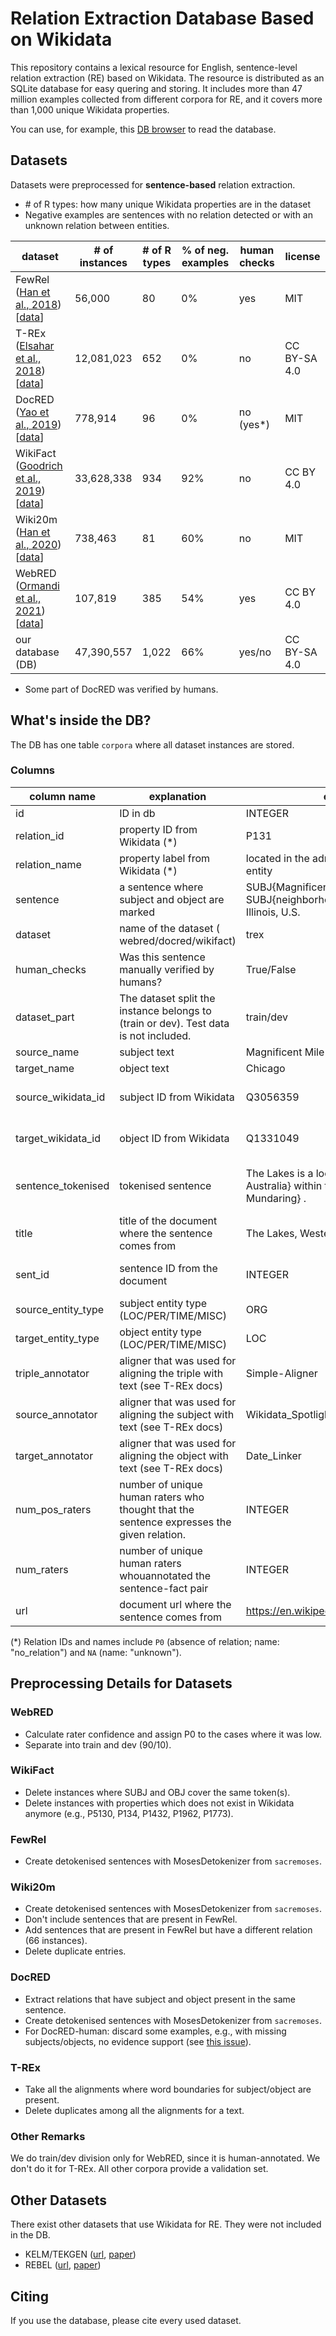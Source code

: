 # Relation Extraction Database Based on Wikidata

This repository contains a lexical resource for English, sentence-level relation extraction (RE) based on Wikidata. The resource is distributed as an SQLite database for easy quering and storing. It includes more than 47 million examples collected from different corpora for RE, and it covers more than 1,000 unique Wikidata properties.

You can use, for example, this [DB browser](https://sqlitebrowser.org/) to read the database.

## Datasets

Datasets were preprocessed for **sentence-based** relation extraction. 

* \# of R types: how many unique Wikidata properties are in the dataset
* Negative examples are sentences with no relation detected or with an unknown relation between entities.

| dataset                               |# of instances|# of R types|% of neg. examples| human checks | license      |
|---------------------------------------|--------------|------------|---------|--------------|--------------|
| FewRel ([Han et al., 2018](https://aclanthology.org/D18-1514/)) [[data](https://github.com/thunlp/FewRel)]   | 56,000       | 80         | 0\%     | yes          | MIT          |
| T-REx ([Elsahar et al., 2018](https://aclanthology.org/L18-1544/)) [[data](https://hadyelsahar.github.io/t-rex/downloads/)]   | 12,081,023   | 652        | 0\%     | no           | CC BY-SA 4.0 |
| DocRED ([Yao et al., 2019](https://aclanthology.org/P19-1074/)) [[data](https://github.com/thunlp/DocRED)]  | 778,914      | 96         | 0\%     | no (yes*)    | MIT          |
| WikiFact ([Goodrich et al., 2019](https://dl.acm.org/doi/10.1145/3292500.3330955)) [[data](https://github.com/google-research-datasets/wikifact/)] | 33,628,338   | 934        | 92\%    | no           | CC BY 4.0    |
| Wiki20m ([Han et al., 2020](https://aclanthology.org/2020.aacl-main.75/)) [[data](https://github.com/thunlp/OpenNRE/blob/master/benchmark/download_wiki20m.sh)]| 738,463      | 81         | 60\%    | no           | MIT          |
| WebRED ([Ormandi et al., 2021](https://arxiv.org/abs/2102.09681)) [[data](https://github.com/google-research-datasets/WebRED)]| 107,819      | 385        | 54\%    | yes          | CC BY 4.0    |
| our database (DB)                     | 47,390,557   | 1,022      | 66\%    | yes/no       | CC BY-SA 4.0 |


* Some part of DocRED was verified by humans.

## What's inside the DB?

The DB has one table `corpora` where all dataset instances are stored.

### Columns

|column name         | explanation | example | comment |
|--------------------|--------------|------------|---------|
| id                 | ID in db          |  INTEGER           |         |         
| relation_id        | property ID from Wikidata (*)          |  P131           |         |
| relation_name      | property label from Wikidata (*)         | located in the administrative territorial entity        |         |
| sentence           | a sentence where subject and object are marked          |  SUBJ{Magnificent Mile}, a SUBJ{neighborhood} in OBJ{Chicago}, Illinois, U.S.           |         |
| dataset            | name of the dataset ( webred/docred/wikifact)          |  trex          |         |
| human_checks       | Was this sentence manually verified by humans?          | True/False            |         |
| dataset_part       | The dataset split the instance belongs to (train or dev). Test data is not included.          | train/dev            |         |
| source_name        | subject text          |  Magnificent Mile           |         |
| target_name        | object text          |  Chicago           |         |
| source_wikidata_id | subject ID from Wikidata          | Q3056359            | only in FewRel, Wiki20m        |
| target_wikidata_id | object ID from Wikidata                                                                   | Q1331049            | only in FewRel, Wiki20m         |
| sentence_tokenised | tokenised sentence                                                                        | The Lakes is a locality in OBJ{Western Australia} within the SUBJ{Shire of Mundaring} .            |   only in FewRel, Wiki20m, DocRED |
| title              | title of the document where the sentence comes from                                       |  The Lakes, Western Australia    | only in T-REx, DocRED        |
| sent_id            | sentence ID from the document                                                             | INTEGER             | only in T-REx, DocRED        |
| source_entity_type | subject entity type (LOC/PER/TIME/MISC)                                                   | ORG            | only in DocRED        |
| target_entity_type | object entity type (LOC/PER/TIME/MISC)                                                    |  LOC           | only in DocRED        |
| triple_annotator   | aligner that was used for aligning the triple with text (see T-REx docs)                  | Simple-Aligner         | only in T-REx        |
| source_annotator   | aligner that was used for aligning the subject with text (see T-REx docs)                 | Wikidata_Spotlight_Entity_Linker            | only in T-REx        |
| target_annotator   | aligner that was used for aligning the object with text (see T-REx docs)                  | Date_Linker            | only in T-REx        |
| num_pos_raters     | number of unique human raters who thought that the sentence expresses the given relation. | INTEGER            |  only in WebRED       |
| num_raters         | number of unique human raters whouannotated the sentence-fact pair                        | INTEGER            |  only in WebRED       |
| url                | document url where the sentence comes from                                                |   https://en.wikipedia.org/wiki/Miracle_Mile          |  only in WebRED    |

(*) Relation IDs and names include `P0` (absence of relation; name: "no_relation") and `NA` (name: "unknown").

## Preprocessing Details for Datasets

### WebRED

* Calculate rater confidence and assign P0 to the cases where it was low.
* Separate into train and dev (90/10).

### WikiFact

* Delete instances where SUBJ and OBJ cover the same token(s).
* Delete instances with properties which does not exist in Wikidata anymore (e.g., P5130, P134, P1432, P1962, P1773).

### FewRel

* Create detokenised sentences with MosesDetokenizer from `sacremoses`.

### Wiki20m

* Create detokenised sentences with MosesDetokenizer from `sacremoses`.
* Don't include sentences that are present in FewRel.
* Add sentences that are present in FewRel but have a different relation (66 instances).
* Delete duplicate entries.

### DocRED

* Extract relations that have subject and object present in the same sentence.
* Create detokenised sentences with MosesDetokenizer from `sacremoses`.
* For DocRED-human: discard some examples, e.g., with missing subjects/objects, no evidence support (see [this issue](https://github.com/thunlp/DocRED/issues/19)).

### T-REx

* Take all the alignments where word boundaries for subject/object are present.
* Delete duplicates among all the alignments for a text.

### Other Remarks
 
We do train/dev division only for WebRED, since it is human-annotated. We don't do it for T-REx. All other corpora provide a validation set.

## Other Datasets

There exist other datasets that use Wikidata for RE. They were not included in the DB.

* KELM/TEKGEN ([url](https://github.com/google-research-datasets/KELM-corpus), [paper](https://aclanthology.org/2021.naacl-main.278/))
* REBEL ([url](https://github.com/Babelscape/rebel), [paper](https://aclanthology.org/2021.findings-emnlp.204/))

## Citing

If you use the database, please cite every used dataset.
